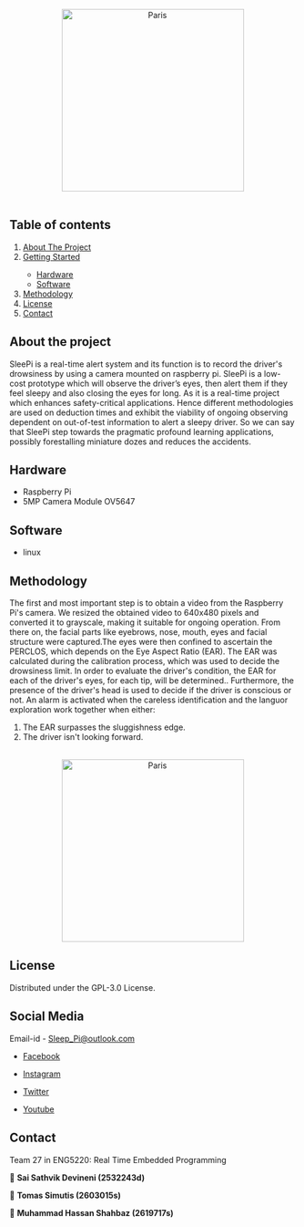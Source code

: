 <!-- PROJECT LOGO -->
<br />
<div align="center">
    <img src="https://user-images.githubusercontent.com/73529936/114861442-2f34e780-9de5-11eb-8a82-76c7db7b4bd9.png" alt="Paris" height="320">
  </a>
</div>
<br />

## Table of contents
<ol>
    <li><a href="#about-the-project">About The Project</a></li>
    <li><a href="#getting-started">Getting Started</a></li>
      <ul>
      <li><a href="#Hardware">Hardware</a</li>
      <li><a href="#Software">Software</a</li>
      </ul>
    <li><a href="#Methodology">Methodology</a></li>
    <li><a href="#license">License</a></li>
    <li><a href="#contact">Contact</a></li>
</ol>
         
## About the project         
SleePi is a real-time alert system and its function is to record the driver's drowsiness by using a camera mounted on raspberry pi. SleePi is a low-cost prototype which will observe the driver’s eyes, then alert them if they feel sleepy and also closing the eyes for long. As it is a real-time project which enhances safety-critical applications. Hence different methodologies are used on deduction times and exhibit the viability of ongoing observing dependent on out-of-test information to alert a sleepy driver. So we can say that SleePi step towards the pragmatic profound learning applications, possibly forestalling miniature dozes and reduces the accidents.

## Hardware
- Raspberry Pi
- 5MP Camera Module OV5647

## Software
- linux



## Methodology
The first and most important step is to obtain a video from the Raspberry Pi's camera. We resized the obtained video to 640x480 pixels and converted it to grayscale, making it suitable for ongoing operation. From there on, the facial parts like eyebrows, nose, mouth, eyes and facial structure were captured.The eyes were then confined to ascertain the PERCLOS, which depends on the Eye Aspect Ratio (EAR). The EAR was calculated during the calibration process, which was used to decide the drowsiness limit. In order to evaluate the driver's condition, the EAR for each of the driver's eyes, for each tip, will be determined.. Furthermore, the presence of the driver's head is used to decide if the driver is conscious or not. An alarm is activated when the careless identification and the languor exploration work together when either:

   1.	The EAR surpasses the sluggishness edge.
   2.	The driver isn't looking forward.
<p align="center">
   </br>
   <img src="https://user-images.githubusercontent.com/73529936/115017058-d8471500-9ead-11eb-8e0a-109c558ce478.PNG" alt="Paris" height="320">
    

## License
Distributed under the GPL-3.0 License.

## Social Media 

Email-id -  Sleep_Pi@outlook.com 

* [Facebook](https://www.facebook.com/RTPSleePI/)

* [Instagram](https://www.instagram.com/sleep.pi_uofg/)

* [Twitter](https://twitter.com/PiSleep)

* [Youtube](https://www.youtube.com/channel/UCE3p9DPSaK3XjFBGdwhIPAQ/featured)


## Contact
Team 27 in ENG5220: Real Time Embedded Programming

👤 **Sai Sathvik Devineni (2532243d)**

👤 **Tomas Simutis (2603015s)**

👤 **Muhammad Hassan Shahbaz (2619717s)**



